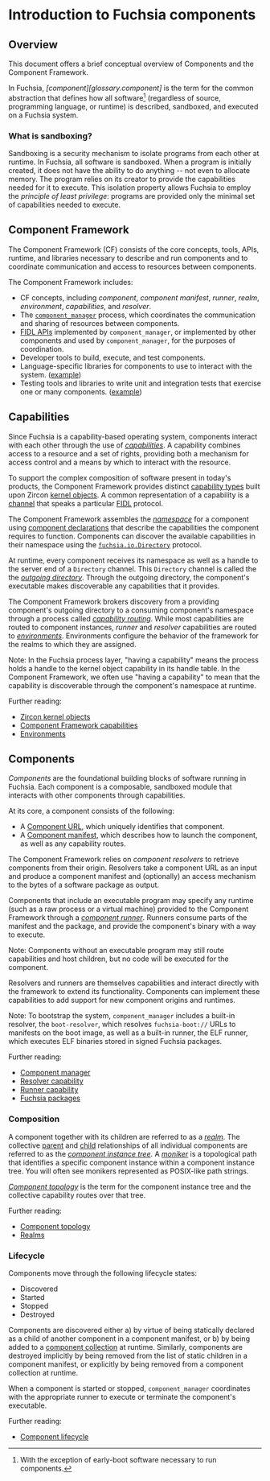 # Introduction to Fuchsia components

## Overview

This document offers a brief conceptual overview of Components and the
Component Framework.

In Fuchsia, _[component][glossary.component]_ is the term for the common
abstraction that defines how all software[^1] (regardless of source,
programming language, or runtime) is described, sandboxed, and executed on a
Fuchsia system.

[^1]: With the exception of early-boot software necessary to run components.

### What is sandboxing?

Sandboxing is a security mechanism to isolate programs from each other at
runtime. In Fuchsia, all software is sandboxed. When a program is initially
created, it does not have the ability to do anything -- not even to allocate
memory. The program relies on its creator to provide the capabilities needed
for it to execute. This isolation property allows Fuchsia to employ the
_principle of least privilege_: programs are provided only the minimal set
of capabilities needed to execute.

## Component Framework

The Component Framework (CF) consists of the core concepts, tools, APIs,
runtime, and libraries necessary to describe and run components and to
coordinate communication and access to resources between components.

The Component Framework includes:

-   CF concepts, including _component_, _component manifest_,
    _runner_, _realm_, _environment_, _capabilities_, and _resolver_.
-   The [`component_manager`][doc-component-manager] process, which coordinates
    the communication and sharing of resources between components.
-   [FIDL APIs](#fidl-apis) implemented by `component_manager`, or implemented
    by other components and used by `component_manager`, for the purposes of
    coordination.
-   Developer tools to build, execute, and test components.
-   Language-specific libraries for components to use to
    interact with the system. ([example](/sdk/lib/sys))
-   Testing tools and libraries to write unit and integration tests that
    exercise one or many components.
    ([example][doc-realm-builder])

## Capabilities

Since Fuchsia is a capability-based operating system, components interact with
each other through the use of _[capabilities][glossary.capability]_.
A capability combines access to a resource and a set of rights, providing both a
mechanism for access control and a means by which to interact with the resource.

To support the complex composition of software present in today's products, the
Component Framework provides distinct [capability types][doc-capabilities] built
upon Zircon [kernel objects][glossary.kernel-object].
A common representation of a capability is a [channel][glossary.channel] that
speaks a particular [FIDL][glossary.fidl] protocol.

The Component Framework assembles the _[namespace][glossary.namespace]_ for a
component using [component declarations][glossary.component-declaration] that
describe the capabilities the component requires to function.
Components can discover the available capabilities in their namespace using the
[`fuchsia.io.Directory`][fidl-directory] protocol.

At runtime, every component receives its namespace as well as a handle to the
server end of a `Directory` channel. This `Directory` channel is called the
the _[outgoing directory][glossary.outgoing-directory]_. Through the
outgoing directory, the component's executable makes discoverable any
capabilities that it provides.

The Component Framework brokers discovery from a providing component's
outgoing directory to a consuming component's namespace through a process called
_[capability routing][glossary.capability-routing]_.
While most capabilities are routed to component instances, _runner_ and
_resolver_ capabilities are routed to _[environments][glossary.environment]_.
Environments configure the behavior of the framework for the realms to which
they are assigned.

Note: In the Fuchsia process layer, "having a capability" means the process
holds a handle to the kernel object capability in its handle table. In the
Component Framework, we often use "having a capability" to mean that the
capability is discoverable through the component's namespace at runtime.

Further reading:

* [Zircon kernel objects][doc-kernel-objects]
* [Component Framework capabilities][doc-capabilities]
* [Environments][doc-environments]

## Components

_Components_ are the foundational building blocks of software running in Fuchsia.
Each component is a composable, sandboxed module that interacts with other
components through capabilities.

At its core, a component consists of the following:

* A [Component URL][glossary.component-url], which uniquely identifies that
  component.
* A [Component manifest][glossary.component-manifest], which describes how to
  launch the component, as well as any capability routes.

The Component Framework relies on _component resolvers_ to retrieve components
from their origin. Resolvers take a component URL as an input and produce a
component manifest and (optionally) an access mechanism to the bytes of a
software package as output.

Components that include an executable program may specify any runtime
(such as a raw process or a virtual machine) provided to the Component Framework
through a _[component runner][glossary.runner]_. Runners consume parts of the
manifest and the package, and provide the component's binary with a way to
execute.

Note: Components without an executable program may still route capabilities and
host children, but no code will be executed for the component.

Resolvers and runners are themselves capabilities and interact directly with the
framework to extend its functionality. Components can implement these
capabilities to add support for new component origins and runtimes.

Note: To bootstrap the system, `component_manager` includes a built-in
resolver, the `boot-resolver`, which resolves `fuchsia-boot://` URLs to
manifests on the boot image, as well as a built-in runner, the ELF runner,
which executes ELF binaries stored in signed Fuchsia packages.

Further reading:

* [Component manager][doc-component-manager]
* [Resolver capability][doc-resolvers]
* [Runner capability][doc-runners]
* [Fuchsia packages][doc-packages]

### Composition

A component together with its children are referred to as a
_[realm][glossary.realm]_.
The collective [parent][glossary.parent-component-instance] and
[child][glossary.child-component-instance] relationships of all individual
components are referred to as the
_[component instance tree][glossary.component-instance-tree]_.
A _[moniker][glossary.moniker]_ is a topological path that identifies a specific
component instance within a component instance tree. You will often see
monikers represented as POSIX-like path strings.

_[Component topology][glossary.component-topology]_ is the term for the
component instance tree and the collective capability routes over that tree.

Further reading:

* [Component topology][doc-topology]
* [Realms][doc-realms]

### Lifecycle

Components move through the following lifecycle states:

* Discovered
* Started
* Stopped
* Destroyed

Components are discovered either a) by virtue of being statically declared as a
child of another component in a component manifest, or b) by being added to a
[component collection][glossary.component-collection] at runtime. Similarly,
components are destroyed implicitly by being removed from the list of static
children in a component manifest, or explicitly by being removed from a
component collection at runtime.

When a component is started or stopped, `component_manager` coordinates with
the appropriate runner to execute or terminate the component's executable.

Further reading:

* [Component lifecycle][doc-lifecycle]

[fidl-directory]: https://fuchsia.dev/reference/fidl/fuchsia.io#Directory
[glossary.capability]: /docs/glossary#capability
[glossary.handle]: /docs/glossary#handle
[glossary.channel]: /docs/glossary#channel
[glossary.realm]: /docs/glossary#realm
[glossary.environment]: /docs/glossary#environment
[glossary.outgoing-directory]: /docs/glossary#outgoing-directory
[glossary.moniker]: /docs/glossary#moniker
[glossary.runner]: /docs/glossary#runner
[glossary.parent-component-instance]: /docs/glossary#parent-component-instance
[glossary.child-component-instance]: /docs/glossary#child-component-instance
[glossary.component-collection]: /docs/glossary#component-collection
[glossary.component-manifest]: /docs/glossary#component-manifest
[glossary.component-url]: /docs/glossary#component-url
[glossary.component-instance-tree]: /docs/glossary#component-instance-tree
[glossary.component-topology]: /docs/glossary#component-topology
[glossary.namespace]: /docs/glossary#namespace
[glossary.component-declaration]: /docs/glossary#component-declaration
[glossary.kernel-object]: /docs/glossary#kernel-object
[glossary.capability-routing]: /docs/glossary#capability-routing
[glossary.fidl]: /docs/glossary#fidl
[doc-capabilities]: /docs/concepts/components/v2/capabilities/README.md
[doc-kernel-objects]: /docs/reference/kernel_objects/objects.md
[doc-storage-capability]: /docs/concepts/components/v2/capabilities/storage.md
[doc-component-manager]: /docs/concepts/components/v2/component_manager.md
[doc-declarations]: /docs/concepts/components/v2/component_manifests.md#component-declaration
[doc-design-principles]: /docs/concepts/components/v2/design_principles.md
[doc-environments]: /docs/concepts/components/v2/environments.md
[doc-instances]: /docs/concepts/components/v2/topology.md#component-instances
[doc-lifecycle]: /docs/concepts/components/v2/lifecycle.md
[doc-realm-builder]: /docs/development/testing/components/realm_builder.md
[doc-realms]: /docs/concepts/components/v2/realms.md
[doc-runners]: /docs/concepts/components/v2/capabilities/runners.md
[doc-resolvers]: /docs/concepts/components/v2/capabilities/resolvers.md
[doc-topology]: /docs/concepts/components/v2/topology.md
[doc-packages]: /docs/concepts/packages/package.md

